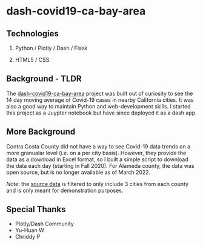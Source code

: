 # dash-covid19-ca-bay-area

## Technologies

1. Python / Plotly / Dash / Flask

2. HTML5 / CSS

## Background - TLDR
The [dash-covid19-ca-bay-area](https://dash-covid19-ca-bay-area.herokuapp.com/) project was built out of curiosity to see the 14 day moving average of Covid-19 cases in nearby California cities. It was also a good way to maintain Python and web-development skills.
I started this project as a Juypter notebook but have since deployed it as a dash app.

## More Background 
Contra Costa County did not have a way to see Covid-19 data trends on a more granualar level (i.e. on a per city basis). However, they provide the data as a download in Excel format, so I built a simple script to download the data each day (starting in Fall 2020). 
For Alameda county, the data was open source, but is no longer available as of March 2022. 

*Note*: the [source data](../main/NumberCases.csv) is filtered to only include 3 cities from each county and is only meant for demonstration purposes.

## Special Thanks

* Plotly/Dash Community
* Yu-Huan W
* Chriddy P
